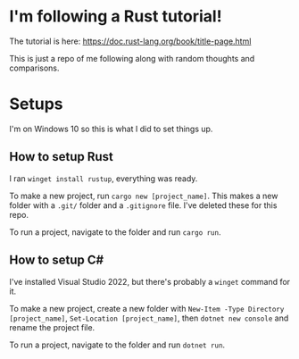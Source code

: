 # I'm following a Rust tutorial!

The tutorial is here: https://doc.rust-lang.org/book/title-page.html

This is just a repo of me following along with random thoughts and comparisons.

# Setups
I'm on Windows 10 so this is what I did to set things up.

## How to setup Rust
I ran `winget install rustup`, everything was ready.

To make a new project, run `cargo new [project_name]`. This makes a new folder with a `.git/` folder and a `.gitignore` file. I've deleted these for this repo.

To run a project, navigate to the folder and run `cargo run`.

## How to setup C#
I've installed Visual Studio 2022, but there's probably a `winget` command for it.

To make a new project, create a new folder with `New-Item -Type Directory [project_name]`, `Set-Location [project_name]`, then `dotnet new console` and rename the project file.

To run a project, navigate to the folder and run `dotnet run`.